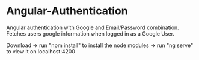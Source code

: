 # Angular-Authentication
Angular authentication with Google and Email/Password combination. Fetches users google information when logged in as a Google User.

Download -> run "npm install" to install the node modules -> run "ng serve" to view it on localhost:4200
